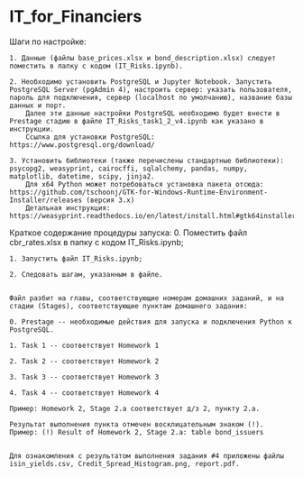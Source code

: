 # IT_for_Financiers


Шаги по настройке:

	1. Данные (файлы base_prices.xlsx и bond_description.xlsx) следует поместить в папку с кодом (IT_Risks.ipynb).
	
	2. Необходимо установить PostgreSQL и Jupyter Notebook. Запустить PostgreSQL Server (pgAdmin 4), настроить сервер: указать пользователя, пароль для подключения, сервер (localhost по умолчанию), название базы данных и порт.
		Далее эти данные настройки PostgreSQL необходимо будет внести в Prestage стадию в файле IT_Risks_task1_2_v4.ipynb как указано в инструкции.
		Ссылка для установки PostgreSQL: https://www.postgresql.org/download/
	
	3. Установить библиотеки (также перечислены стандартные библиотеки): psycopg2, weasyprint, cairocffi, sqlalchemy, pandas, numpy, matplotlib, datetime, scipy, jinja2.
		Для x64 Python может потребоваться установка пакета отсюда: https://github.com/tschoonj/GTK-for-Windows-Runtime-Environment-Installer/releases (версия 3.х)
		Детальная инструкция: https://weasyprint.readthedocs.io/en/latest/install.html#gtk64installer 
	
	
Краткое содержание процедуры запуска:
	0. Поместить файл cbr_rates.xlsx в папку с кодом IT_Risks.ipynb;
	
	1. Запустить файл IT_Risks.ipynb;
	
	2. Следовать шагам, указанным в файле.
	
	
	Файл разбит на главы, соответствующие номерам домашних заданий, и на стадии (Stages), соответствующие пунктам домашнего задания:
	
	0. Prestage -- необходимые действия для запуска и подключения Python к PostgreSQL.
	
	1. Task 1 -- соответствует Homework 1
	
	2. Task 2 -- соответствует Homework 2
	
	3. Task 3 -- соответствует Homework 3
	
	4. Task 4 -- соответствует Homework 4

	Пример: Homework 2, Stage 2.a соответствует д/з 2, пункту 2.а.
	
	Результат выполнения пункта отмечен восклицательным знаком (!). Пример: (!) Result of Homework 2, Stage 2.a: table bond_issuers
	
	
	Для ознакомления с результатом выполнения задания #4 приложены файлы isin_yields.csv, Credit_Spread_Histogram.png, report.pdf.
